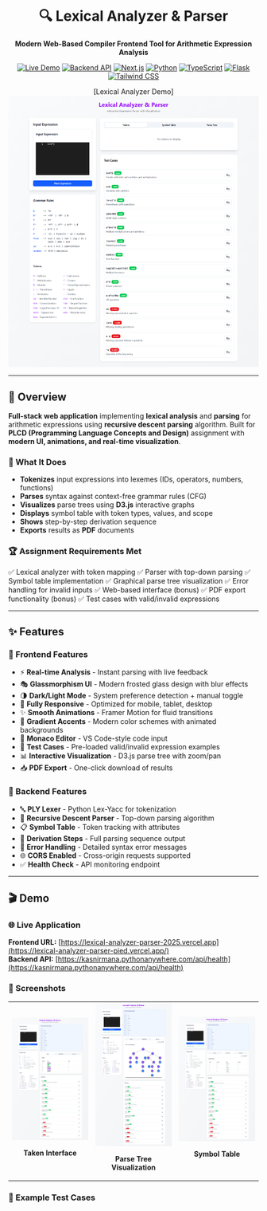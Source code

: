 <div align="center">

# 🔍 Lexical Analyzer & Parser

**Modern Web-Based Compiler Frontend Tool for Arithmetic Expression Analysis**

[![Live Demo](https://img.shields.io/badge/🚀_Live_Demo-Vercel-black?style=for-the-badge&logo=vercel)](https://lexical-analyzer-parser-pied.vercel.app/)
[![Backend API](https://img.shields.io/badge/⚡_API-PythonAnywhere-blue?style=for-the-badge&logo=python)](https://kasnirmana.pythonanywhere.com)
[![Next.js](https://img.shields.io/badge/Next.js-15.5-black?style=for-the-badge&logo=next.js)](https://nextjs.org/)
[![Python](https://img.shields.io/badge/Python-3.10+-3776AB?style=for-the-badge&logo=python)](https://www.python.org/)
[![TypeScript](https://img.shields.io/badge/TypeScript-5.0-blue?style=for-the-badge&logo=typescript)](https://www.typescriptlang.org/)
[![Flask](https://img.shields.io/badge/Flask-3.0-green?style=for-the-badge&logo=flask)](https://flask.palletsprojects.com/)
[![Tailwind CSS](https://img.shields.io/badge/Tailwind_CSS-4.0-38B2AC?style=for-the-badge&logo=tailwind-css)](https://tailwindcss.com/)

[Lexical Analyzer Demo]<img src="https://github.com/Nirmana-KAS/lexical-analyzer-parser/blob/master/screenshots/lexical-analyzer-parser-HomePage.png" alt="Home Page" />

</div>

---

## 📖 Overview

**Full-stack web application** implementing **lexical analysis** and **parsing** for arithmetic expressions using **recursive descent parsing** algorithm. Built for **PLCD (Programming Language Concepts and Design)** assignment with **modern UI, animations, and real-time visualization**.

### 🎯 What It Does

- **Tokenizes** input expressions into lexemes (IDs, operators, numbers, functions)
- **Parses** syntax against context-free grammar rules (CFG)
- **Visualizes** parse trees using **D3.js** interactive graphs
- **Displays** symbol table with token types, values, and scope
- **Shows** step-by-step derivation sequence
- **Exports** results as **PDF** documents

### 🏆 Assignment Requirements Met

✅ Lexical analyzer with token mapping
✅ Parser with top-down parsing
✅ Symbol table implementation
✅ Graphical parse tree visualization
✅ Error handling for invalid inputs
✅ Web-based interface (bonus)
✅ PDF export functionality (bonus)
✅ Test cases with valid/invalid expressions

---

## ✨ Features

### 🎨 Frontend Features

- ⚡ **Real-time Analysis** - Instant parsing with live feedback
- 🎭 **Glassmorphism UI** - Modern frosted glass design with blur effects
- 🌗 **Dark/Light Mode** - System preference detection + manual toggle
- 📱 **Fully Responsive** - Optimized for mobile, tablet, desktop
- ✨ **Smooth Animations** - Framer Motion for fluid transitions
- 🎨 **Gradient Accents** - Modern color schemes with animated backgrounds
- 📝 **Monaco Editor** - VS Code-style code input
- 🧪 **Test Cases** - Pre-loaded valid/invalid expression examples
- 📊 **Interactive Visualization** - D3.js parse tree with zoom/pan
- 📥 **PDF Export** - One-click download of results

### 🔧 Backend Features

- 🔤 **PLY Lexer** - Python Lex-Yacc for tokenization
- 🌲 **Recursive Descent Parser** - Top-down parsing algorithm
- 📋 **Symbol Table** - Token tracking with attributes
- 🔄 **Derivation Steps** - Full parsing sequence output
- 🚨 **Error Handling** - Detailed syntax error messages
- 🌐 **CORS Enabled** - Cross-origin requests supported
- ✅ **Health Check** - API monitoring endpoint

---

## 🎬 Demo

### 🌐 Live Application

**Frontend URL:** [https://lexical-analyzer-parser-2025.vercel.app](https://lexical-analyzer-parser-pied.vercel.app/)
<br>
**Backend API:** [https://kasnirmana.pythonanywhere.com/api/health](https://kasnirmana.pythonanywhere.com/api/health)

### 📸 Screenshots

<div align="center">
<table>
<tr>
<td width="33%">
<img src="https://github.com/Nirmana-KAS/lexical-analyzer-parser/blob/master/screenshots/lexical-analyzer-parser-Tokens.png" alt="Main Interface" />
<p align="center"><b>Taken Interface</b></p>
</td>
<td width="33%">
<img src="https://github.com/Nirmana-KAS/lexical-analyzer-parser/blob/master/screenshots/lexical-analyzer-parser-Parse-Tree.png" alt="Parse Tree" />
<p align="center"><b>Parse Tree Visualization</b></p>
</td>
<td width="33%">
<img src="https://github.com/Nirmana-KAS/lexical-analyzer-parser/blob/master/screenshots/lexical-analyzer-parser-SymbleTable.png" alt="Symbol Table" />
<p align="center"><b>Symbol Table</b></p>
</td>
</tr>
</table>
</div>

### 🧪 Example Test Cases

